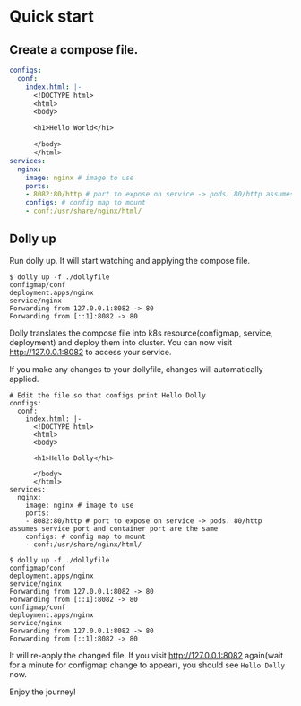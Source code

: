 # Quick start

## Create a compose file.

```yaml
configs:
  conf:
    index.html: |-
      <!DOCTYPE html>
      <html>
      <body>

      <h1>Hello World</h1>

      </body>
      </html>
services:
  nginx:
    image: nginx # image to use
    ports:
    - 8082:80/http # port to expose on service -> pods. 80/http assumes service port and container port are the same
    configs: # config map to mount
    - conf:/usr/share/nginx/html/
```

## Dolly up

Run dolly up. It will start watching and applying the compose file. 

```text
$ dolly up -f ./dollyfile
configmap/conf
deployment.apps/nginx
service/nginx
Forwarding from 127.0.0.1:8082 -> 80
Forwarding from [::1]:8082 -> 80
```

Dolly translates the compose file into k8s resource(configmap, service, deployment) and deploy them into cluster. You can now visit http://127.0.0.1:8082 to access your service. 

If you make any changes to your dollyfile, changes will automatically applied.

```text
# Edit the file so that configs print Hello Dolly
configs:
  conf:
    index.html: |-
      <!DOCTYPE html>
      <html>
      <body>

      <h1>Hello Dolly</h1>

      </body>
      </html>
services:
  nginx:
    image: nginx # image to use
    ports:
    - 8082:80/http # port to expose on service -> pods. 80/http assumes service port and container port are the same
    configs: # config map to mount
    - conf:/usr/share/nginx/html/
```

```text
$ dolly up -f ./dollyfile
configmap/conf
deployment.apps/nginx
service/nginx
Forwarding from 127.0.0.1:8082 -> 80
Forwarding from [::1]:8082 -> 80
configmap/conf
deployment.apps/nginx
service/nginx
Forwarding from 127.0.0.1:8082 -> 80
Forwarding from [::1]:8082 -> 80
```

It will re-apply the changed file. If you visit http://127.0.0.1:8082 again(wait for a minute for configmap change to appear), you should see `Hello Dolly` now.
 
Enjoy the journey!
